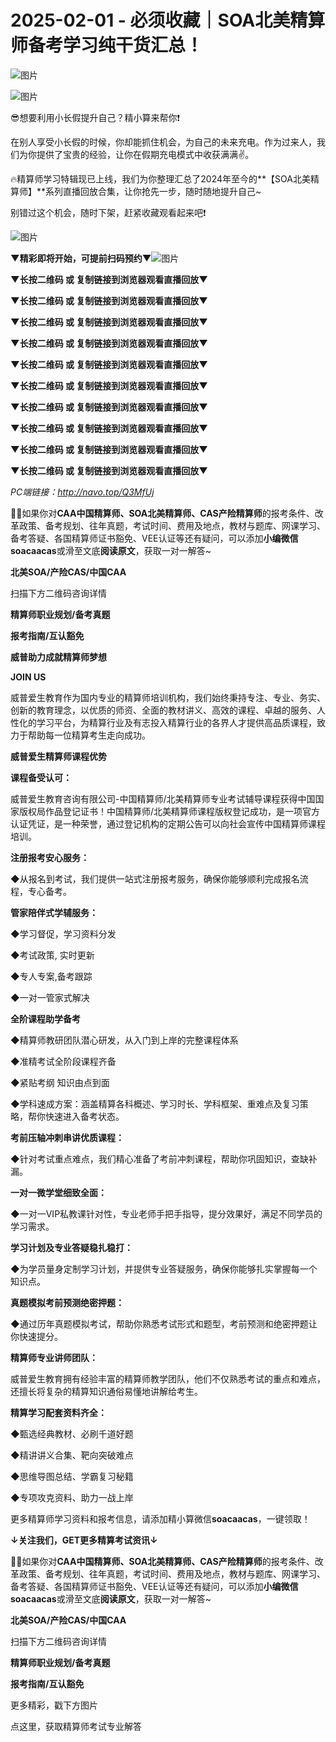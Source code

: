 # 2025-02-01 - 必须收藏｜SOA北美精算师备考学习纯干货汇总！

![图片](https://mmbiz.qpic.cn/mmbiz_jpg/mK3FpI9af4kg4PH3You8v1p2s4zAl35ZxNnxg0MdNmVTvH2IJcatox7FnBcNAnYE4JN8ZPBDeK1yLvRwqaptmA/640?wx_fmt=jpeg&tp=webp&wxfrom=5&wx_lazy=1)

![图片](https://mmbiz.qpic.cn/sz_mmbiz_gif/mK3FpI9af4nYNIWNgOPkJS5MVcicP6ptuIQYQr1m5vNr2boK0NJzEKjHTd9uiaib4sdQ8WEllSGHLpCjHBPwXaEpA/640?wx_fmt=gif&from=appmsg&tp=webp&wxfrom=5&wx_lazy=1)

😎想要利用小长假提升自己？精小算来帮你❗

在别人享受小长假的时候，你却能抓住机会，为自己的未来充电。作为过来人，我们为你提供了宝贵的经验，让你在假期充电模式中收获满满✌。

🔥精算师学习特辑现已上线，我们为你整理汇总了2024年至今的**【SOA北美精算师】**系列直播回放合集，让你抢先一步，随时随地提升自己~

别错过这个机会，随时下架，赶紧收藏观看起来吧❗

![图片](https://mmbiz.qpic.cn/sz_mmbiz_gif/mK3FpI9af4nYNIWNgOPkJS5MVcicP6ptubc7eGYjmjwdZQrKQHMRmKmXQlt2fLjjCwRS6Ah1I5HnajwfImY0A5w/640?wx_fmt=gif&tp=webp&wxfrom=5&wx_lazy=1)

**▼精彩即将开始，可提前扫码预约▼**![图片](https://mmbiz.qpic.cn/sz_mmbiz_jpg/mK3FpI9af4nYNIWNgOPkJS5MVcicP6ptuEErn9KqYjDcdvFaVaZhJ06FjM4t24Jc59FURBpsILWEgicHrB3b1tIw/640?wx_fmt=jpeg&from=appmsg&tp=webp&wxfrom=5&wx_lazy=1)

**▼长按二维码 或 复制链接到浏览器观看直播回放▼**

**▼长按二维码 或 复制链接到浏览器观看直播回放▼**

**▼长按二维码 或 复制链接到浏览器观看直播回放▼**

**▼长按二维码 或 复制链接到浏览器观看直播回放▼**



**▼长按二维码 或 复制链接到浏览器观看直播回放▼**



**▼长按二维码 或 复制链接到浏览器观看直播回放▼**



**▼长按二维码 或 复制链接到浏览器观看直播回放▼**



**▼长按二维码 或 复制链接到浏览器观看直播回放▼**

**▼长按二维码 或 复制链接到浏览器观看直播回放▼**



**▼长按二维码 或 复制链接到浏览器观看直播回放▼**



*PC端链接：http://navo.top/Q3MfUj*

**💁‍♀️**如果你对**CAA中国精算师、SOA北美精算师、CAS产险精算师**的报考条件、改革政策、备考规划、往年真题，考试时间、费用及地点，教材与题库、网课学习、备考答疑、各国精算师证书豁免、VEE认证等还有疑问，可以添加**小编微信soacaacas**或滑至文底**阅读原文**，获取一对一解答~

**北美SOA/产险CAS/中国CAA**

扫描下方二维码咨询详情



**精算师职业规划/备考真题**

**报考指南/互认豁免**





**威普助力成就精算师梦想**

**JOIN US**

威普爱生教育作为国内专业的精算师培训机构，我们始终秉持专注、专业、务实、创新的教育理念，以优质的师资、全面的教材讲义、高效的课程、卓越的服务、人性化的学习平台，为精算行业及有志投入精算行业的各界人才提供高品质课程，致力于帮助每一位精算考生走向成功。

**威普爱生精算师课程优势**



**课程备受认可：**

威普爱生教育咨询有限公司-中国精算师/北美精算师专业考试辅导课程获得中国国家版权局作品登记证书！中国精算师/北美精算师课程版权登记成功，是一项官方认证凭证，是一种荣誉，通过登记机构的定期公告可以向社会宣传中国精算师课程培训。





**注册报考安心服务：**

◆从报名到考试，我们提供一站式注册报考服务，确保你能够顺利完成报名流程，专心备考。



**管家陪伴式学辅服务：**

◆学习督促，学习资料分发

◆考试政策, 实时更新

◆专人专案,备考跟踪

◆一对一管家式解决





**全阶课程助学备考**

◆精算师教研团队潜心研发，从入门到上岸的完整课程体系

◆准精考试全阶段课程齐备

◆紧贴考纲 知识由点到面

◆学科速成方案：涵盖精算各科概述、学习时长、学科框架、重难点及复习策略，帮你快速进入备考状态。







**考前压轴冲刺串讲优质课程：**

◆针对考试重点难点，我们精心准备了考前冲刺课程，帮助你巩固知识，查缺补漏。





**一对一微学堂细致全面：**

◆一对一VIP私教课针对性，专业老师手把手指导，提分效果好，满足不同学员的学习需求。





**学习计划及专业答疑稳扎稳打：**

◆为学员量身定制学习计划，并提供专业答疑服务，确保你能够扎实掌握每一个知识点。





**真题模拟考前预测绝密押题：**

◆通过历年真题模拟考试，帮助你熟悉考试形式和题型，考前预测和绝密押题让你快速提分。



**精算师专业讲师团队：**

威普爱生教育拥有经验丰富的精算师教学团队，他们不仅熟悉考试的重点和难点，还擅长将复杂的精算知识通俗易懂地讲解给考生。



**精算学习配套资料齐全：**

◆甄选经典教材、必刷千道好题

◆精讲讲义合集、靶向突破难点

◆思维导图总结、学霸复习秘籍

◆专项攻克资料、助力一战上岸





更多精算师学习资料和报考信息，请添加精小算微信**soacaacas**，一键领取！

**↓关注我们，GET更多精算考试资讯↓**

**💁‍♀️**如果你对**CAA中国精算师、SOA北美精算师、CAS产险精算师**的报考条件、改革政策、备考规划、往年真题，考试时间、费用及地点，教材与题库、网课学习、备考答疑、各国精算师证书豁免、VEE认证等还有疑问，可以添加**小编微信soacaacas**或滑至文底**阅读原文**，获取一对一解答~

**北美SOA/产险CAS/中国CAA**

扫描下方二维码咨询详情



**精算师职业规划/备考真题**

**报考指南/互认豁免**

更多精彩，戳下方图片





[](http://mp.weixin.qq.com/s?__biz=Mzg5ODgxNDE0NQ==&mid=2247499489&idx=1&sn=28bc71f9486a17b4e2a1e8576252b8af&chksm=c05e674ff729ee59dc54a8f5e5fdeacd3fa24632cb9fea93f694e23708dddce948576251acd3&scene=21#wechat_redirect)

[](http://mp.weixin.qq.com/s?__biz=Mzg5ODgxNDE0NQ==&mid=2247499760&idx=1&sn=16dd1f8015b2fdf0d3f5c47ddf2fcace&chksm=c05e665ef729ef4854ae8257ec868b9532dcfb6820e0234ab54e19cc8c68e8eb7ecffbcb5525&scene=21#wechat_redirect)

[](http://mp.weixin.qq.com/s?__biz=Mzg5ODgxNDE0NQ==&mid=2247498518&idx=1&sn=bad02502a37ffc8531b5fd7f7cf952fe&chksm=c05e62b8f729ebaef2b92ff18af0a0407edb1421c3392c037361ad4a0ddda6c44bfea8e77254&scene=21#wechat_redirect)







点这里，获取精算师考试专业解答
